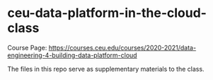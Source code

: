# ceu-data-platform-in-the-cloud-class
Course Page: https://courses.ceu.edu/courses/2020-2021/data-engineering-4-building-data-platform-cloud

The files in this repo serve as supplementary materials to the class.

